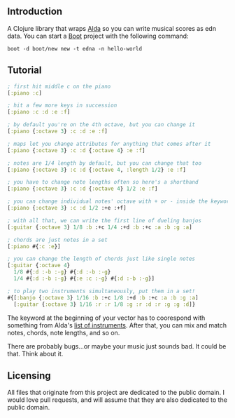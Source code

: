 ## Introduction

A Clojure library that wraps [Alda](https://github.com/alda-lang/alda) so you can write musical scores as edn data. You can start a [Boot](http://boot-clj.com/) project with the following command:

`boot -d boot/new new -t edna -n hello-world`

## Tutorial

```clojure
; first hit middle c on the piano
[:piano :c]

; hit a few more keys in succession
[:piano :c :d :e :f]

; by default you're on the 4th octave, but you can change it
[:piano {:octave 3} :c :d :e :f]

; maps let you change attributes for anything that comes after it
[:piano {:octave 3} :c :d {:octave 4} :e :f]

; notes are 1/4 length by default, but you can change that too
[:piano {:octave 3} :c :d {:octave 4, :length 1/2} :e :f]

; you have to change note lengths often so here's a shorthand
[:piano {:octave 3} :c :d {:octave 4} 1/2 :e :f]

; you can change individual notes' octave with + or - inside the keyword
[:piano {:octave 3} :c :d 1/2 :+e :+f]

; with all that, we can write the first line of dueling banjos
[:guitar {:octave 3} 1/8 :b :+c 1/4 :+d :b :+c :a :b :g :a]

; chords are just notes in a set
[:piano #{:c :e}]

; you can change the length of chords just like single notes
[:guitar {:octave 4}
  1/8 #{:d :-b :-g} #{:d :-b :-g}
  1/4 #{:d :-b :-g} #{:e :c :-g} #{:d :-b :-g}]

; to play two instruments simultaneously, put them in a set!
#{[:banjo {:octave 3} 1/16 :b :+c 1/8 :+d :b :+c :a :b :g :a]
  [:guitar {:octave 3} 1/16 :r :r 1/8 :g :r :d :r :g :g :d]}
```

The keyword at the beginning of your vector has to coorespond with something from Alda's [list of instruments](https://github.com/alda-lang/alda/blob/master/doc/list-of-instruments.md). After that, you can mix and match notes, chords, note lengths, and so on.

There are probably bugs...or maybe your music just sounds bad. It could be that. Think about it.

## Licensing

All files that originate from this project are dedicated to the public domain. I would love pull requests, and will assume that they are also dedicated to the public domain.

